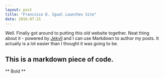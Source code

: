 ```yaml
---
layout: post
title: "Francisco D. Igual Launches Site"
date: 2016-07-21
---
```


Well. Finally got around to putting this old website together. Neat thing about it - powered by [Jekyll](http://jekyllrb.com) and I can use Markdown to author my posts. It actually is a lot easier than I thought it was going to be.

## This is a markdown piece of code.

** Bold **
